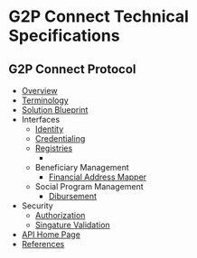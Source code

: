 # G2P Connect Technical Specifications

## G2P Connect Protocol
* [Overview](./Home.md)
* [Terminology](./Terminology.md)
* [Solution Blueprint](./Blueprint.md)
* Interfaces
    * [Identity](./Identity.md)
    * [Credentialing](./Credentialing.md)
    * [Registries](./Registry.md)
        * <!-- * Civil Registry -->
        <!-- * Functional Registry -->
        <!-- * Social Regisry -->
    * Beneficiary Management
         * [Financial Address Mapper](./FinancialAddressMapper.md)
        <!-- * Registration -->
        <!-- * Assess -->
        <!-- * Enroll -->
    * Social Program Management
        * [Dibursement](./Disbursement.md)
        <!-- * Program Management -->
        <!-- * Eligibility Rules -->
    <!-- * Telemetry Events -->
    <!-- * Grievance Mgmt -->
* Security
    * [Authorization](./Authorization.md)
    * [Singature Validation](./SignatureValidation.md)
* [API Home Page](https://g2p-connect.github.io/specs/)
* [References](./References.md)
